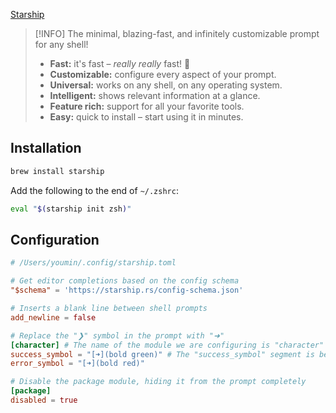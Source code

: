 [Starship](https://starship.rs/guide/#%F0%9F%9A%80-installation)

> [!INFO] The minimal, blazing-fast, and infinitely customizable prompt for any shell!
> 
>-   **Fast:** it's fast – _really really_ fast! 🚀
>-   **Customizable:** configure every aspect of your prompt.
>-   **Universal:** works on any shell, on any operating system.
>-   **Intelligent:** shows relevant information at a glance.
>-   **Feature rich:** support for all your favorite tools.
>-   **Easy:** quick to install – start using it in minutes.

## Installation

```bash
brew install starship
```

Add the following to the end of `~/.zshrc`:

```bash
eval "$(starship init zsh)"
```


## Configuration

```toml
# /Users/youmin/.config/starship.toml

# Get editor completions based on the config schema
"$schema" = 'https://starship.rs/config-schema.json'

# Inserts a blank line between shell prompts
add_newline = false

# Replace the "❯" symbol in the prompt with "➜"
[character] # The name of the module we are configuring is "character"
success_symbol = "[➜](bold green)" # The "success_symbol" segment is being set to "➜" with the color "bold green"
error_symbol = "[➜](bold red)" 

# Disable the package module, hiding it from the prompt completely
[package]
disabled = true
```